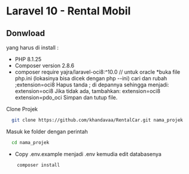 # Laravel 10 - Rental Mobil
<!-- 
## Screenshots

![preview img](/preview.png) -->

## Donwload

yang harus di install :
 * PHP 8.1.25
 * Composer version 2.8.6
 * composer require yajra/laravel-oci8:^10.0 // untuk oracle
 *buka file php.ini (lokasinya bisa dicek dengan php --ini)
 cari dan rubah ;extension=oci8
Hapus tanda ; di depannya sehingga menjadi: extension=oci8
Jika tidak ada, tambahkan:
extension=oci8
extension=pdo_oci
Simpan dan tutup file.


Clone Projek

```bash
  git clone https://github.com/khandavaa/RentalCar.git nama_projek
```

Masuk ke folder dengan perintah

```bash
  cd nama_projek
```

-   Copy .env.example menjadi .env kemudia edit databasenya

```bash
    composer install
```

<!-- ```bash
    php artisan key:generate
```

```bash
    php artisan artisan migrate:fresh --seed
```

```bash
    php artisan storage:link
``` -->

<!-- #### Login

-   email = admin@admin.com
-   password = 123 -->
